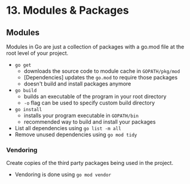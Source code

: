 # 13. Modules & Packages

## Modules
Modules in Go are just a collection of packages with a go.mod file at the root level of your project.

- `go get`
    - downloads the source code to module cache in `GOPATH/pkg/mod`
    - [Dependencies] updates the `go.mod` to require those packages
    - doesn't build and install packages anymore
- `go build`
  - builds an executable of the program in your root directory
  - `-o` flag can be used to specify custom build directory
- `go install`
  - installs your program executable in `GOPATH/bin`
  - recommended way to build and install your packages
- List all dependencies using `go list -m all`
- Remove unused dependencies using `go mod tidy`

### Vendoring
Create copies of the third party packages being used in the project.

- Vendoring is done using `go mod vendor`

